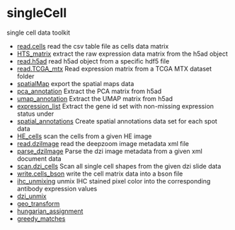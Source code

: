 ﻿# singleCell

single cell data toolkit

+ [read.cells](singleCell/read.cells.1) read the csv table file as cells data matrix
+ [HTS_matrix](singleCell/HTS_matrix.1) extract the raw expression data matrix from the h5ad object
+ [read.h5ad](singleCell/read.h5ad.1) read h5ad object from a specific hdf5 file
+ [read.TCGA_mtx](singleCell/read.TCGA_mtx.1) Read expression matrix from a TCGA MTX dataset folder
+ [spatialMap](singleCell/spatialMap.1) export the spatial maps data
+ [pca_annotation](singleCell/pca_annotation.1) Extract the PCA matrix from h5ad
+ [umap_annotation](singleCell/umap_annotation.1) Extract the UMAP matrix from h5ad
+ [expression_list](singleCell/expression_list.1) Extract the gene id set with non-missing expression status under 
+ [spatial_annotations](singleCell/spatial_annotations.1) Create spatial annotations data set for each spot data
+ [HE_cells](singleCell/HE_cells.1) scan the cells from a given HE image
+ [read.dziImage](singleCell/read.dziImage.1) read the deepzoom image metadata xml file
+ [parse_dziImage](singleCell/parse_dziImage.1) Parse the dzi image metadata from a given xml document data
+ [scan.dzi_cells](singleCell/scan.dzi_cells.1) Scan all single cell shapes from the given dzi slide data
+ [write.cells_bson](singleCell/write.cells_bson.1) write the cell matrix data into a bson file
+ [ihc_unmixing](singleCell/ihc_unmixing.1) unmix IHC stained pixel color into the corresponding antibody expression values
+ [dzi_unmix](singleCell/dzi_unmix.1) 
+ [geo_transform](singleCell/geo_transform.1) 
+ [hungarian_assignment](singleCell/hungarian_assignment.1) 
+ [greedy_matches](singleCell/greedy_matches.1) 
